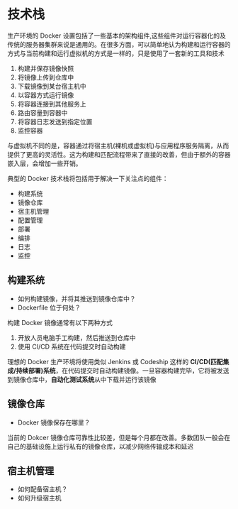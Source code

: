 # 技术栈

生产环境的 Docker 设置包括了一些基本的架构组件,这些组件对运行容器化的及传统的服务器集群来说是通用的。在很多方面，可以简单地认为构建和运行容器的方式与当前构建和运行虚拟机的方式是一样的，只是使用了一套新的工具和技术

1. 构建并保存镜像快照
2. 将镜像上传到仓库中
3. 下载镜像到某台宿主机中
4. 以容器方式运行镜像
5. 将容器连接到其他服务上
6. 路由容量到容器中
7. 将容器日志发送到指定位置
8. 监控容器

与虚拟机不同的是，容器通过将宿主机(裸机或虚拟机)与应用程序服务隔离，从而提供了更高的灵活性。这为构建和匹配流程带来了直接的改善，但由于额外的容器嵌入层，会增加一些开销。

典型的 Docker 技术栈将包括用于解决一下关注点的组件：

- 构建系统
- 镜像仓库
- 宿主机管理
- 配置管理
- 部署
- 编排
- 日志
- 监控

## 构建系统

- 如何构建镜像，并将其推送到镜像仓库中？
- Dockerfile 位于何处？

构建 Docker 镜像通常有以下两种方式

1. 开放人员电脑手工构建，然后推送到仓库中
2. 使用 CI/CD 系统在代码提交时自动构建

理想的 Docker 生产环境将使用类似 Jenkins 或 Codeship 这样的 **CI/CD(匹配集成/持续部署)系统**，在代码提交时自动构建镜像。一旦容器构建完毕，它将被发送到镜像仓库中，**自动化测试系统**从中下载并运行该镜像



## 镜像仓库

- Docker 镜像保存在哪里？

当前的 Dokcer 镜像仓库可靠性比较差，但是每个月都在改善。多数团队一般会在自己的基础设施上运行私有的镜像仓库，以减少网络传输成本和延迟

## 宿主机管理

- 如何配备宿主机？
- 如何升级宿主机

